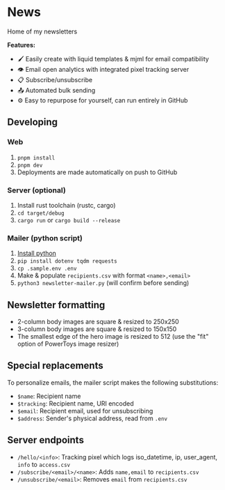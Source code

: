 # News
Home of my newsletters

**Features:**
- 🖌️ Easily create with liquid templates & mjml for email compatibility
- 👁️ Email open analytics with integrated pixel tracking server
- 📋 Subscribe/unsubscribe
- 📤 Automated bulk sending
- ⚙️ Easy to repurpose for yourself, can run entirely in GitHub

## Developing
### Web
1. `pnpm install`
2. `pnpm dev`
3. Deployments are made automatically on push to GitHub

### Server (optional)
1. Install rust toolchain (rustc, cargo)
2. `cd target/debug`
2. `cargo run` or `cargo build --release`

### Mailer (python script)
1. [Install python](https://www.python.org/downloads/)
2. `pip install dotenv tqdm requests`
3. `cp .sample.env .env`
4. Make & populate `recipients.csv` with format `<name>,<email>`
5. `python3 newsletter-mailer.py` (will confirm before sending)

## Newsletter formatting
- 2-column body images are square & resized to 250x250
- 3-column body images are square & resized to 150x150
- The smallest edge of the hero image is resized to 512 (use the "fit" option of PowerToys image resizer)

## Special replacements
To personalize emails, the mailer script makes the following substitutions:
- `$name`: Recipient name
- `$tracking`: Recipient name, URI encoded
- `$email`: Recipient email, used for unsubscribing
- `$address`: Sender's physical address, read from `.env`

## Server endpoints
- `/hello/<info>`: Tracking pixel which logs iso_datetime, ip, user_agent, `info` to `access.csv`
- `/subscribe/<email>/<name>`: Adds `name,email` to `recipients.csv`
- `/unsubscribe/<email>`: Removes `email` from `recipients.csv`